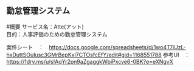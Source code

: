 ## 勤怠管理システム

#概要
サービス名：Atte(アット)　<br>
目的：人事評価のための勤怠管理システム<br>


案件シート　：　https://docs.google.com/spreadsheets/d/1wo4T7iUzL-hxDuttSOuIusc3GMrBepKxI7CTOsfcEfY/edit#gid=1168551788
参考UI　：　https://1drv.ms/u/s!AqYr2pn9aZgaggkWbiPxcve6-0BK?e=eXNgvX
